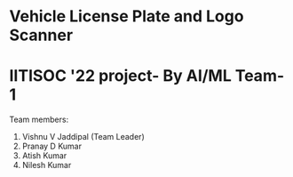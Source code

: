 # Vehicle License Plate and Logo Scanner
# IITISOC '22 project- By AI/ML Team-1

Team members:

1) Vishnu V Jaddipal (Team Leader) <br/>
2) Pranay D Kumar <br/>
3) Atish Kumar <br/>
4) Nilesh Kumar <br/>
